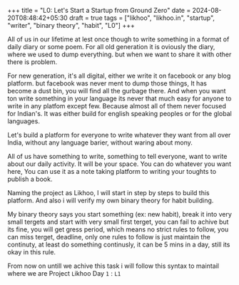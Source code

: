 +++
title = "L0: Let's Start a Startup from Ground Zero"
date = 2024-08-20T08:48:42+05:30
draft = true
tags = ["likhoo", "likhoo.in", "startup", "writer", "binary theory", "habit", "L0"]
+++

All of us in our lifetime at lest once though to write something in a format of daily diary or some poem. For all old generation it is oviously the diary, where we used to dump everything. but when we want to share it with other there is problem.

For new generation, it's all digital, either we write it on facebook or any blog platform. but facebook was never ment to dump those things, It has become a dust bin, you will find all the gurbage there. And when you want ton write something in your language its never that much easy for anyone to write in any platfom except few. Because almost all of them never focused for Indian's. It was either build for english speaking peoples or for the global languages.

Let's build a platform for everyone to write whatever they want from all over India, without any language barier, without waring about mony.

All of us have something to write, something to tell everyone, want to write about our daily activity.
It will be your space. You can do whatever you want here, You can use it as a note taking platform to writing your toughts to publish a book.

Naming the project as Likhoo, I will start in step by steps to build this platform. And also i will verify my own binary theory for habit building.

My binary theory says you start something (ex: new habit), break it into very small tergets and start with very small first terget, you can fail to achive but its fine, you will get gress period, which means no strict rules to follow, you can miss terget, deadline, only one rules to follow is just maintain the continuty, at least do something continusly, it can be 5 mins in a day, still its okay in this rule.    

From now on untill we achive this task i will follow this syntax to maintail where we are
Project `L`ikhoo Day `1` : `L1`


